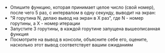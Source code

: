 - Опишите функцию, которая принимает целое число (свой номер), после чего 5 раз,
с интервалом в одну секунду, выводит на экран:
- "Я горутина N, делаю вывод на экран в X раз", где N - номер горутины,
a X - номер итерации
- Запустите 3 горутины, в каждой горутине запущена вышеописанная функция
- Посмотрите на вывод в консоли, объясните себе его, оцените, насколько
этот вывод соответствует вашим ожиданиям
